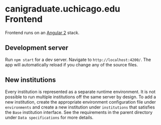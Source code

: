 # canigraduate.uchicago.edu Frontend

Frontend runs on an [Angular 2](http://angular.io/) stack.

## Development server

Run `npm start` for a dev server. Navigate to `http://localhost:4200/`. The app will automatically reload if you change any of the source files.

## New institutions

Every institution is represented as a separate runtime environment. It is not possible to run multiple institutions off the same server by design.
To add a new institution, create the appropriate environment configuration file under `environments` and create a new institution under `institutions`
that satisfies the `Base` institution interface. See the requirements in the parent directory under `Data specifications` for more details.